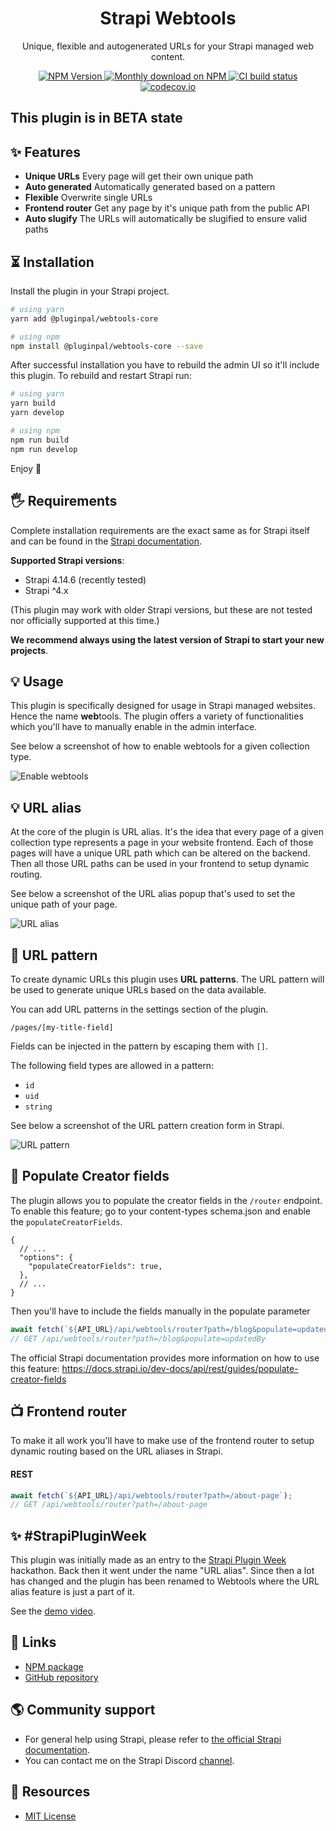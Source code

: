 <div align="center">
<h1>Strapi Webtools</h1>
	
<p style="margin-top: 0;">Unique, flexible and autogenerated URLs for your Strapi managed web content.</p>
	
<p>
  <a href="https://www.npmjs.org/package/@pluginpal/webtools-core">
    <img src="https://img.shields.io/npm/v/@pluginpal/webtools-core/latest.svg" alt="NPM Version" />
  </a>
  <a href="https://www.npmjs.org/package/@pluginpal/webtools-core">
    <img src="https://img.shields.io/npm/dm/@pluginpal/webtools-core" alt="Monthly download on NPM" />
  </a>
  <a href="https://codecov.io/gh/pluginpal/strapi-webtools">
    <img src="https://img.shields.io/github/actions/workflow/status/pluginpal/strapi-webtools/tests.yml?branch=master" alt="CI build status" />
  </a>
  <a href="https://codecov.io/gh/pluginpal/strapi-webtools">
    <img src="https://codecov.io/gh/pluginpal/strapi-webtools/coverage.svg?branch=master" alt="codecov.io" />
  </a>
</p>
</div>

## This plugin is in BETA state

## ✨ Features

- **Unique URLs** Every page will get their own unique path
- **Auto generated** Automatically generated based on a pattern
- **Flexible** Overwrite single URLs
- **Frontend router** Get any page by it's unique path from the public API
- **Auto slugify** The URLs will automatically be slugified to ensure valid paths

## ⏳ Installation

Install the plugin in your Strapi project.

```bash
# using yarn
yarn add @pluginpal/webtools-core

# using npm
npm install @pluginpal/webtools-core --save
```

After successful installation you have to rebuild the admin UI so it'll include this plugin. To rebuild and restart Strapi run:

```bash
# using yarn
yarn build
yarn develop

# using npm
npm run build
npm run develop
```

Enjoy 🎉

## 🖐 Requirements

Complete installation requirements are the exact same as for Strapi itself and can be found in the [Strapi documentation](https://strapi.io/documentation).

**Supported Strapi versions**:

- Strapi 4.14.6 (recently tested)
- Strapi ^4.x

(This plugin may work with older Strapi versions, but these are not tested nor officially supported at this time.)

**We recommend always using the latest version of Strapi to start your new projects**.

## 💡 Usage
This plugin is specifically designed for usage in Strapi managed websites. Hence the name **web**tools. The plugin offers a variety of functionalities which you'll have to manually enable in the admin interface.

See below a screenshot of how to enable webtools for a given collection type.

<img src="https://raw.githubusercontent.com/pluginpal/strapi-webtools/master/.github/enable-webtools.png" alt="Enable webtools" />

## 💡 URL alias
At the core of the plugin is URL alias. It's the idea that every page of a given collection type represents a page in your website frontend. Each of those pages will have a unique URL path which can be altered on the backend. Then all those URL paths can be used in your frontend to setup dynamic routing.

See below a screenshot of the URL alias popup that's used to set the unique path of your page.

<img src="https://raw.githubusercontent.com/pluginpal/strapi-webtools/master/.github/url-alias.png" alt="URL alias" />

## 🔌 URL pattern
To create dynamic URLs this plugin uses **URL patterns**. The URL pattern will be used to generate unique URLs based on the data available.

You can add URL patterns in the settings section of the plugin.

```
/pages/[my-title-field]
```

Fields can be injected in the pattern by escaping them with `[]`.

The following field types are allowed in a pattern:

- `id`
- `uid`
- `string`

See below a screenshot of the URL pattern creation form in Strapi.

<img src="https://raw.githubusercontent.com/pluginpal/strapi-webtools/master/.github/url-pattern.png" alt="URL pattern" />

## 🎨 Populate Creator fields

The plugin allows you to populate the creator fields in the `/router` endpoint.
To enable this feature; go to your content-types schema.json and enable the `populateCreatorFields`.

```
{
  // ...
  "options": {
    "populateCreatorFields": true,
  },
  // ...
}
```

Then you'll have to include the fields manually in the populate parameter

```js
await fetch(`${API_URL}/api/webtools/router?path=/blog&populate=updatedBy`);
// GET /api/webtools/router?path=/blog&populate=updatedBy
```

The official Strapi documentation provides more information on how to use this feature:
https://docs.strapi.io/dev-docs/api/rest/guides/populate-creator-fields

## 📺  Frontend router

To make it all work you'll have to make use of the frontend router to setup dynamic routing based on the URL aliases in Strapi.

#### REST

```js
await fetch(`${API_URL}/api/webtools/router?path=/about-page`);
// GET /api/webtools/router?path=/about-page
```

## ✨ #StrapiPluginWeek

This plugin was initially made as an entry to the <a href="https://lu.ma/strapihacks">Strapi Plugin Week</a> hackathon. Back then it went under the name "URL alias". Since then a lot has changed and the plugin has been renamed to Webtools where the URL alias feature is just a part of it.

See the <a href="https://www.loom.com/share/5409b9415e3e4b66ad27eab967c393d0">demo video</a>.

## 🔗 Links

- [NPM package](https://www.npmjs.com/package/@pluginpal/webtools-core)
- [GitHub repository](https://github.com/pluginpal/strapi-webtools)

## 🌎 Community support

- For general help using Strapi, please refer to [the official Strapi documentation](https://strapi.io/documentation/).
- You can contact me on the Strapi Discord [channel](https://discord.strapi.io/).

## 📝 Resources

- [MIT License](LICENSE.md)
